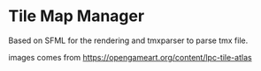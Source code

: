 # Tile Map Manager

Based on SFML for the rendering and tmxparser to parse tmx file.

images comes from https://opengameart.org/content/lpc-tile-atlas